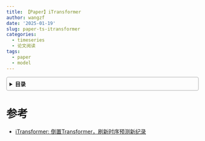 ```yaml
---
title: 【Paper】iTransformer
author: wangzf
date: '2025-01-19'
slug: paper-ts-itransformer
categories:
  - timeseries
  - 论文阅读
tags:
  - paper
  - model
---
```


<style>
details {
    border: 1px solid #aaa;
    border-radius: 4px;
    padding: .5em .5em 0;
}
summary {
    font-weight: bold;
    margin: -.5em -.5em 0;
    padding: .5em;
}
details[open] {
    padding: .5em;
}
details[open] summary {
    border-bottom: 1px solid #aaa;
    margin-bottom: .5em;
}
img {
    pointer-events: none;
}
</style>

<details><summary>目录</summary><p>

- [参考](#参考)
</p></details><p></p>


# 参考

* [ iTransformer: 倒置Transformer，刷新时序预测新纪录](https://mp.weixin.qq.com/s/-pvBnA1_NSloNxa6TYXTSg)
